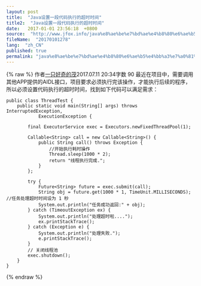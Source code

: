 ```yaml
---
layout: post
title:  "Java设置一段代码执行的超时时间"
title2:  "Java设置一段代码执行的超时时间"
date:   2017-01-01 23:56:18  +0800
source:  "http://www.jfox.info/java%e8%ae%be%e7%bd%ae%e4%b8%80%e6%ae%b5%e4%bb%a3%e7%a0%81%e6%89%a7%e8%a1%8c%e7%9a%84%e8%b6%85%e6%97%b6%e6%97%b6%e9%97%b4.html"
fileName:  "20170101278"
lang:  "zh_CN"
published: true
permalink: "java%e8%ae%be%e7%bd%ae%e4%b8%80%e6%ae%b5%e4%bb%a3%e7%a0%81%e6%89%a7%e8%a1%8c%e7%9a%84%e8%b6%85%e6%97%b6%e6%97%b6%e9%97%b4.html"
---
```

{% raw %}
作者[一只好奇的茂](/u/257a3ed73535)2017.07.11 20:34字数 90
最近在项目中，需要调用其他APP提供的AIDL接口，项目要求必须执行完该操作，才能执行后续的程序，所以必须设置代码执行的超时时间，找到如下代码可以满足需求：

    public class ThreadTest {
        public static void main(String[] args) throws InterruptedException,
                ExecutionException {
    
            final ExecutorService exec = Executors.newFixedThreadPool(1);
    
            Callable<String> call = new Callable<String>() {
                public String call() throws Exception {  
                    //开始执行耗时操作  
                    Thread.sleep(1000 * 2);
                    return "线程执行完成.";  
                }  
            };  
    
            try {  
                Future<String> future = exec.submit(call);
                String obj = future.get(1000 * 1, TimeUnit.MILLISECONDS); //任务处理超时时间设为 1 秒
                System.out.println("任务成功返回:" + obj);  
            } catch (TimeoutException ex) {  
                System.out.println("处理超时啦....");  
                ex.printStackTrace();  
            } catch (Exception e) {  
                System.out.println("处理失败.");  
                e.printStackTrace();  
            }  
            // 关闭线程池  
            exec.shutdown();  
        }  
    }
{% endraw %}
